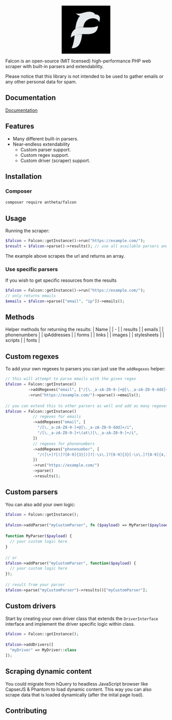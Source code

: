 <p align="center">
 <a href="https://antheta.com" target="_blank">
  <picture>
    <source media="(prefers-color-scheme: dark)" srcset="./assets/falcon.png">
    <img align="center" src="./assets/falcon.png" height="150">
  </picture>
</a>
</p>

Falcon is an open-source (MIT licensed) high-performance PHP web scraper with built-in parsers and extendability.

Please notice that this library is not intended to be used to gather emails or any other personal data for spam.

## Documentation

[Documentation](http://docs.antheta.com/)

## Features
- Many different built-in parsers.
- Near-endless extendability
  - Custom parser support.
  - Custom regex support.
  - Custom driver (scraper) support.

## Installation

### Composer
```bash
composer require antheta/falcon
```

## Usage
Running the scraper:
```php
$falcon = Falcon::getInstance()->run("https://example.com/");
$result = $falcon->parse()->results(); // use all available parsers and get all results
```
The example above scrapes the url and returns an array.


### Use specific parsers
If you wish to get specific resources from the results
```php
$falcon = Falcon::getInstance()->run("https://example.com/");
// only returns emails
$emails = $falcon->parse(["email", "ip"])->emails(); 
```

## Methods

Helper methods for returning the results:
| Name | 
| - |
| results | 
| emails | 
| phonenumbers | 
| ipAddresses |
| forms |
| links |
| images |
| stylesheets |
| scripts |
| fonts |

## Custom regexes
To add your own regexes to parsers you can just use the `addRegexes` helper:

```php
// this will attempt to parse emails with the given regex
$falcon = Falcon::getInstance()
          ->addRegexes("email", ["/[\._a-zA-Z0-9-]+@[\._a-zA-Z0-9-ddd]+/i"])
          ->run("https://example.com/")->parse()->emails();

// you can extend this to other parsers as well and add as many regexes as needed
$falcon = Falcon::getInstance()
            // regexes for emails
            ->addRegexes("email", [
              "/[\._a-zA-Z0-9-]+@[\._a-zA-Z0-9-ddd]+/i",
              "/[\._a-zA-Z0-9-]+\(at\)[\._a-zA-Z0-9-]+/i",
            ])
            // regexes for phonenumbers
            ->addRegexes("phonenumber", [
              "/([\+]?[(]?[0-9]{3}[)]?[-\s\.]?[0-9]{3}[-\s\.]?[0-9]{4,12})/",
            ])
            ->run("https://example.com/")
            ->parse()
            ->results();
```

## Custom parsers
You can also add your own logic:

```php
$falcon = Falcon::getInstance();

$falcon->addParser("myCustomParser", fn ($payload) => MyParser($payload));

function MyParser($payload) {
  // your custom logic here
}

// or
$falcon->addParser("myCustomParser", function($payload) {
  // your custom logic here
});

// result from your parser
$falcon->parse("myCustomParser")->results()["myCustomParser"];
```

## Custom drivers

Start by creating your own driver class that extends the `DriverInterface` interface and implement the driver specific logic within class.

```php
$falcon = Falcon::getInstance();

$falcon->addDrivers([
  "myDriver" => MyDriver::class
]);
```

## Scraping dynamic content
You could migrate from hQuery to headless JavaScript browser like CapserJS & Phantom to load dynamic content. This way you can also scrape data that is loaded dynamically (after the inital page load).

## Contributing
